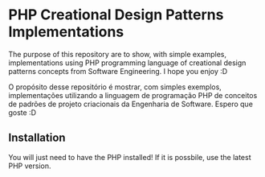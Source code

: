# PHP Creational Design Patterns Implementations

The purpose of this repository are to show, with simple examples, implementations using PHP programming language of creational design patterns concepts from Software Engineering. I hope you enjoy :D

O propósito desse repositório é mostrar, com simples exemplos, implementações utilizando a linguagem de programação PHP de conceitos de padrões de projeto criacionais da Engenharia de Software. Espero que goste :D

## Installation

You will just need to have the PHP installed! If it is possbile, use the latest PHP version.